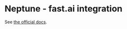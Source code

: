# Neptune - fast.ai integration

See [the official docs](https://docs.neptune.ai/integrations-and-supported-tools/model-training/fastai).
